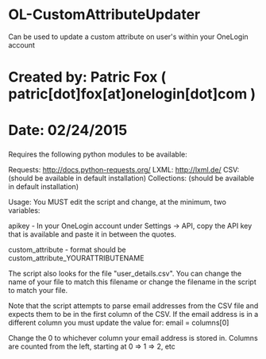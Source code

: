 # OL-CustomAttributeUpdater
Can be used to update a custom attribute on user's within your OneLogin account

###
# Created by: Patric Fox ( patric[dot]fox[at]onelogin[dot]com )
# Date: 02/24/2015
###

Requires the following python modules to be available:

Requests: http://docs.python-requests.org/
LXML: http://lxml.de/
CSV: (should be available in default installation)
Collections: (should be available in default installation)

Usage:
You MUST edit the script and change, at the minimum, two variables:

apikey - In your OneLogin account under Settings -> API, copy the API key that is available and paste it in between the quotes.

custom_attribute - format should be custom_attribute_YOURATTRIBUTENAME

The script also looks for the file "user_details.csv".  You can change the name of your file to match this filename or change the filename in the script to match your file.

Note that the script attempts to parse email addresses from the CSV file and expects them to be in the first column of the CSV.  If the email address is in a different column you must update the value for:
email = columns[0]

Change the 0 to whichever column your email address is stored in.  Columns are counted from the left, starting at 0 => 1 => 2, etc
